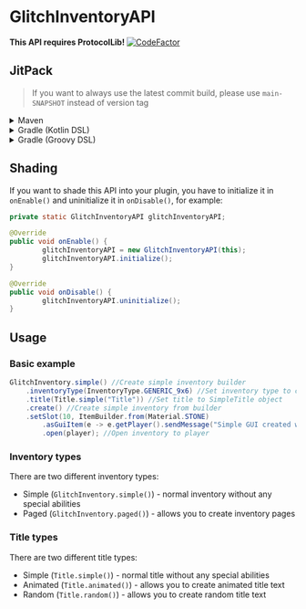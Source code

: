 # GlitchInventoryAPI
**This API requires ProtocolLib!** [![CodeFactor](https://www.codefactor.io/repository/github/gliczdev/glitchinventoryapi/badge)](#)

## JitPack
> If you want to always use the latest commit build, please use `main-SNAPSHOT` instead of version tag
<details><summary>Maven</summary>
<p>

Repository
```xaml
<repository>
	<id>jitpack.io</id>
	<url>https://jitpack.io</url>
</repository>
```
Dependency
```xaml
<dependency>
	<groupId>com.github.GliczDev</groupId>
	<artifactId>GlitchInventoryAPI</artifactId>
	<version>TAG</version>
</dependency>
```
</p>
</details>
<details><summary>Gradle (Kotlin DSL)</summary>
<p>

Repository
```gradle
repositories {
	maven("https://jitpack.io")
}
```
Dependency
```gradle
dependencies {
	implementation("com.github.GliczDev:GlitchInventoryAPI:TAG")
}
```
</p>
</details>
<details><summary>Gradle (Groovy DSL)</summary>
<p>

Repository
```gradle
repositories {
	maven { url 'https://jitpack.io' }
}
```
Dependency
```gradle
dependencies {
	implementation 'com.github.GliczDev:GlitchInventoryAPI:TAG'
}
```
</p>
</details>


## Shading
If you want to shade this API into your plugin, you have to initialize it in `onEnable()` and uninitialize it in `onDisable()`, for example:
```java
private static GlitchInventoryAPI glitchInventoryAPI;

@Override
public void onEnable() {
        glitchInventoryAPI = new GlitchInventoryAPI(this);
        glitchInventoryAPI.initialize();
}

@Override
public void onDisable() {
        glitchInventoryAPI.uninitialize();
}
```

## Usage
### Basic example
```java
GlitchInventory.simple() //Create simple inventory builder
	.inventoryType(InventoryType.GENERIC_9x6) //Set inventory type to chest 9x6
	.title(Title.simple("Title")) //Set title to SimpleTitle object
	.create() //Create simple inventory from builder
	.setSlot(10, ItemBuilder.from(Material.STONE) 
		.asGuiItem(e -> e.getPlayer().sendMessage("Simple GUI created with GlitchInventoryAPI!"))) //Set slot to stone item with click action
        .open(player); //Open inventory to player
```
### Inventory types
There are two different inventory types:
- Simple (`GlitchInventory.simple()`) - normal inventory without any special abilities
- Paged (`GlitchInventory.paged()`) - allows you to create inventory pages

### Title types
There are two different title types:
- Simple (`Title.simple()`) - normal title without any special abilities
- Animated (`Title.animated()`) - allows you to create animated title text
- Random (`Title.random()`) - allows you to create random title text
